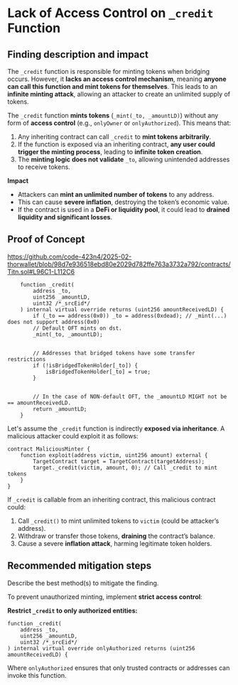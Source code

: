 # Lack of Access Control on `_credit` Function

## Finding description and impact

The `_credit` function is responsible for minting tokens when bridging occurs. However, it **lacks an access control mechanism**, meaning **anyone can call this function and mint tokens for themselves**. This leads to an **infinite minting attack**, allowing an attacker to create an unlimited supply of tokens.

The `_credit` function **mints tokens** (`_mint(_to, _amountLD)`) without any form of **access control** (e.g., `onlyOwner` or `onlyAuthorized`). This means that:
1. Any inheriting contract can call `_credit` to **mint tokens arbitrarily**.
2. If the function is exposed via an inheriting contract, **any user could trigger the minting process**, leading to **infinite token creation**.
3. The **minting logic does not validate** `_to`, allowing unintended addresses to receive tokens.

**Impact**
- Attackers can **mint an unlimited number of tokens** to any address.
- This can cause **severe inflation**, destroying the token’s economic value.
- If the contract is used in a **DeFi or liquidity pool**, it could lead to **drained liquidity and significant losses**.

## Proof of Concept

https://github.com/code-423n4/2025-02-thorwallet/blob/98d7e936518ebd80e2029d782ffe763a3732a792/contracts/Titn.sol#L96C1-L112C6

```solidity
    function _credit(
        address _to,
        uint256 _amountLD,
        uint32 /*_srcEid*/
    ) internal virtual override returns (uint256 amountReceivedLD) {
        if (_to == address(0x0)) _to = address(0xdead); // _mint(...) does not support address(0x0)
        // Default OFT mints on dst.
        _mint(_to, _amountLD);


        // Addresses that bridged tokens have some transfer restrictions
        if (!isBridgedTokenHolder[_to]) {
            isBridgedTokenHolder[_to] = true;
        }


        // In the case of NON-default OFT, the _amountLD MIGHT not be == amountReceivedLD.
        return _amountLD;
    }
```

Let's assume the `_credit` function is indirectly **exposed via inheritance**. A malicious attacker could exploit it as follows:

```solidity
contract MaliciousMinter {
    function exploit(address victim, uint256 amount) external {
        TargetContract target = TargetContract(targetAddress);
        target._credit(victim, amount, 0); // Call _credit to mint tokens
    }
}
```

If `_credit` is callable from an inheriting contract, this malicious contract could:
1. Call `_credit()` to mint unlimited tokens to `victim` (could be attacker’s address).
2. Withdraw or transfer those tokens, **draining** the contract’s balance.
3. Cause a severe **inflation attack**, harming legitimate token holders.

## Recommended mitigation steps

Describe the best method(s) to mitigate the finding.

To prevent unauthorized minting, implement **strict access control**:

**Restrict `_credit` to only authorized entities:**
   ```solidity
   function _credit(
       address _to,
       uint256 _amountLD,
       uint32 /*_srcEid*/
   ) internal virtual override onlyAuthorized returns (uint256 amountReceivedLD) {
   ```
   Where `onlyAuthorized` ensures that only trusted contracts or addresses can invoke this function.

